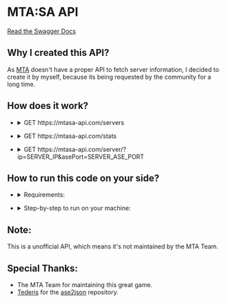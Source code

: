 # MTA:SA API

[Read the Swagger Docs](https://app.swaggerhub.com/apis-docs/brenodanyel/mtasa-api/1.0.0-oas3)

## Why I created this API?

As [MTA](https://mtasa.com) doesn't have a proper API to fetch server information, I decided to create it by myself, because its being requested by the community for a long time.

## How does it work?

- <details>
  <summary>GET https://mtasa-api.com/servers</summary>

  - How it works behind the scenes?

    - We make a GET request to https://master.mtasa.com/ase/mta/.
    - We parse the response.
    - We return the parsed data.
  - Note: On our side the result is only updated every 5 minutes, but I have no idea how long it takes to update on MTA side.

  - Expected result:

    ```js
    [
        {
            "ip": string,
            "port": number,
            "playerCount": number,
            "playerSlots": number,
            "name": string,
            "version": string,
            "passworded": boolean,
            "httpPort": number
        },
        ...
    ]
    ```
</details>

- <details>
  <summary>GET https://mtasa-api.com/stats</summary>

  - How it works behind the scenes?

    - We make a GET request to https://master.mtasa.com/ase/mta/.
    - We parse the response.
    - We return the parsed data.
  - Note: the result is only updated once every minute.

  - Expected result:

    ```js
    {
        "playerCount": number,
        "servers": number,
    }
    ```
</details>

- <details>
  <summary>GET https://mtasa-api.com/server/?ip=SERVER_IP&asePort=SERVER_ASE_PORT</summary>

  - How it works behind the scenes?

    - We send a packet to the server using [dgram](https://nodejs.org/api/dgram.html).
    - We parse the response.
    - We return the parsed data.
  - Note: the result is only updated once every minute.

  - Note: the `asePort` value is equal `the connection port (default 22003) + 123` (default 22126)

  - Expected result:

    ```js
    {
        "game": string,
        "port": number,
        "name": string,
        "gameType" string,
        "mapName": string,
        "version": string,
        "passworded": boolean,
        "playerCount": number,
        "playerSlots": number,
        "players": [
            {
                "name": string,
                "ping": number
            },
            ...
        ]
    }
    ```
</details>

## How to run this code on your side?
- <details>
  <summary>Requirements:</summary>

  - [Node.JS](https://nodejs.org/en/)
</details>

- <details>
  <summary>Step-by-step to run on your machine:</summary>

  - Clone the project
  - Rename `.env.example` -> `.env`
  - Open the terminal in root folder
  - Run the following commands:
    1. `npm install`
    2. `npm run dev`
  - Navigate to http://localhost:3000/stats
</details>

## Note:
This is a unofficial API, which means it's not maintained by the MTA Team.

## Special Thanks:
  - The MTA Team for maintaining this great game.
  - [Tederis](https://github.com/tederis) for the [ase2json](https://github.com/tederis/ase2json) repository.
